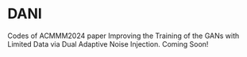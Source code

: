 # DANI

Codes of ACMMM2024 paper Improving the Training of the GANs with Limited Data via Dual Adaptive Noise Injection. Coming Soon!
